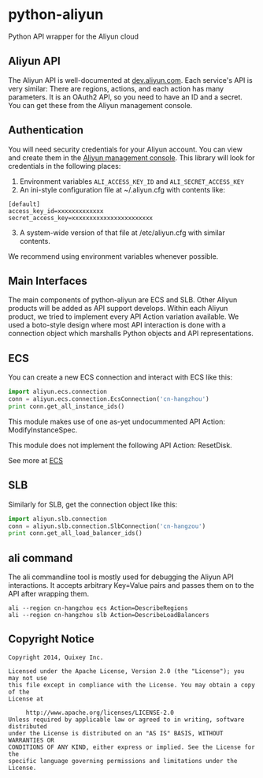 python-aliyun
=============

Python API wrapper for the Aliyun cloud



Aliyun API
----------

The Aliyun API is well-documented at [dev.aliyun.com](http://dev.aliyun.com/thread.php?spm=0.0.0.0.MqTmNj&fid=8). 
Each service's API is very similar: There are regions, actions, and each action has many parameters.
It is an OAuth2 API, so you need to have an ID and a secret. You can get these from the Aliyun management console.

Authentication
--------------

You will need security credentials for your Aliyun account. You can view and 
create them in the [Aliyun management console](http://console.aliyun.com). This 
library will look for credentials in the following places:

 1. Environment variables `ALI_ACCESS_KEY_ID` and `ALI_SECRET_ACCESS_KEY`
 1. An ini-style configuration file at ~/.aliyun.cfg with contents like:
```
[default]
access_key_id=xxxxxxxxxxxxx
secret_access_key=xxxxxxxxxxxxxxxxxxxxxxx
```
 3. A system-wide version of that file at /etc/aliyun.cfg with similar contents.

We recommend using environment variables whenever possible.

Main Interfaces
---------------

The main components of python-aliyun are ECS and SLB. Other Aliyun products will
be added as API support develops. Within each Aliyun product, we tried to 
implement every API Action variation available. We used a boto-style design 
where most API interaction is done with a connection object which marshalls 
Python objects and API representations.

ECS
---

You can create a new ECS connection and interact with ECS like this:
```python
import aliyun.ecs.connection
conn = aliyun.ecs.connection.EcsConnection('cn-hangzhou')
print conn.get_all_instance_ids()
```

This module makes use of one as-yet undocummented API Action: ModifyInstanceSpec.

This module does not implement the following API Action: ResetDisk.

See more at [ECS](ecs/README.md)

SLB
---

Similarly for SLB, get the connection object like this:
```python
import aliyun.slb.connection
conn = aliyun.slb.connection.SlbConnection('cn-hangzou')
print conn.get_all_load_balancer_ids()
```

ali command
-----------

The ali commandline tool is mostly used for debugging the Aliyun API interactions.
It accepts arbitrary Key=Value pairs and passes them on to the API after wrapping them.

```shell
ali --region cn-hangzhou ecs Action=DescribeRegions
ali --region cn-hangzhou slb Action=DescribeLoadBalancers
```

Copyright Notice
---------
```
Copyright 2014, Quixey Inc.

Licensed under the Apache License, Version 2.0 (the "License"); you may not use
this file except in compliance with the License. You may obtain a copy of the
License at

     http://www.apache.org/licenses/LICENSE-2.0 
Unless required by applicable law or agreed to in writing, software distributed
under the License is distributed on an "AS IS" BASIS, WITHOUT WARRANTIES OR
CONDITIONS OF ANY KIND, either express or implied. See the License for the
specific language governing permissions and limitations under the License.
```
